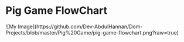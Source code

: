 <h1>Pig Game FlowChart</h1>
![My Image](https://github.com/Dev-AbdulHannan/Dom-Projects/blob/master/Pig%20Game/pig-game-flowchart.png?raw=true)










